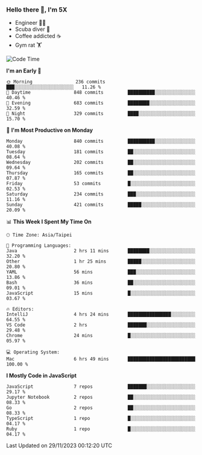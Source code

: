 ### Hello there 👋, I'm 5X

* Engineer 👨‍💻
* Scuba diver 🤿
* Coffee addicted ☕️
* Gym rat 🏋️

<!--START_SECTION:waka-->
![Code Time](http://img.shields.io/badge/Code%20Time-657%20hrs%2034%20mins-blue)

**I'm an Early 🐤** 

```text
🌞 Morning                236 commits         ███░░░░░░░░░░░░░░░░░░░░░░   11.26 % 
🌆 Daytime                848 commits         ██████████░░░░░░░░░░░░░░░   40.46 % 
🌃 Evening                683 commits         ████████░░░░░░░░░░░░░░░░░   32.59 % 
🌙 Night                  329 commits         ████░░░░░░░░░░░░░░░░░░░░░   15.70 % 
```
📅 **I'm Most Productive on Monday** 

```text
Monday                   840 commits         ██████████░░░░░░░░░░░░░░░   40.08 % 
Tuesday                  181 commits         ██░░░░░░░░░░░░░░░░░░░░░░░   08.64 % 
Wednesday                202 commits         ██░░░░░░░░░░░░░░░░░░░░░░░   09.64 % 
Thursday                 165 commits         ██░░░░░░░░░░░░░░░░░░░░░░░   07.87 % 
Friday                   53 commits          █░░░░░░░░░░░░░░░░░░░░░░░░   02.53 % 
Saturday                 234 commits         ███░░░░░░░░░░░░░░░░░░░░░░   11.16 % 
Sunday                   421 commits         █████░░░░░░░░░░░░░░░░░░░░   20.09 % 
```


📊 **This Week I Spent My Time On** 

```text
🕑︎ Time Zone: Asia/Taipei

💬 Programming Languages: 
Java                     2 hrs 11 mins       ████████░░░░░░░░░░░░░░░░░   32.20 % 
Other                    1 hr 25 mins        █████░░░░░░░░░░░░░░░░░░░░   20.80 % 
YAML                     56 mins             ███░░░░░░░░░░░░░░░░░░░░░░   13.86 % 
Bash                     36 mins             ██░░░░░░░░░░░░░░░░░░░░░░░   09.01 % 
JavaScript               15 mins             █░░░░░░░░░░░░░░░░░░░░░░░░   03.67 % 

🔥 Editors: 
IntelliJ                 4 hrs 24 mins       ████████████████░░░░░░░░░   64.55 % 
VS Code                  2 hrs               ███████░░░░░░░░░░░░░░░░░░   29.48 % 
Chrome                   24 mins             █░░░░░░░░░░░░░░░░░░░░░░░░   05.97 % 

💻 Operating System: 
Mac                      6 hrs 49 mins       █████████████████████████   100.00 % 
```

**I Mostly Code in JavaScript** 

```text
JavaScript               7 repos             ███████░░░░░░░░░░░░░░░░░░   29.17 % 
Jupyter Notebook         2 repos             ██░░░░░░░░░░░░░░░░░░░░░░░   08.33 % 
Go                       2 repos             ██░░░░░░░░░░░░░░░░░░░░░░░   08.33 % 
TypeScript               1 repo              █░░░░░░░░░░░░░░░░░░░░░░░░   04.17 % 
Ruby                     1 repo              █░░░░░░░░░░░░░░░░░░░░░░░░   04.17 % 
```




 Last Updated on 29/11/2023 00:12:20 UTC
<!--END_SECTION:waka-->
